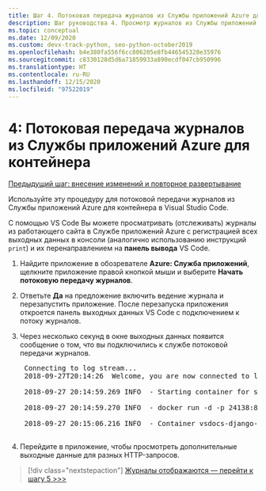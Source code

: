 ```yaml
---
title: Шаг 4. Потоковая передача журналов из Службы приложений Azure для контейнера в Visual Studio Code
description: Шаг руководства 4. Просмотр журналов из Службы приложений Azure для отслеживания их поведения
ms.topic: conceptual
ms.date: 12/09/2020
ms.custom: devx-track-python, seo-python-october2019
ms.openlocfilehash: b4e380fa556f6cc806205e8fb446545328e35976
ms.sourcegitcommit: c8330128d5d6a71859933a890ecdf047cb950996
ms.translationtype: HT
ms.contentlocale: ru-RU
ms.lasthandoff: 12/15/2020
ms.locfileid: "97522019"
---
```

# <a name="4-stream-logs-from-azure-app-service-for-a-container"></a>4: Потоковая передача журналов из Службы приложений Azure для контейнера

[Предыдущий шаг: внесение изменений и повторное развертывание](tutorial-deploy-containers-03.md)

Используйте эту процедуру для потоковой передачи журналов из Службы приложений Azure для контейнера в Visual Studio Code.

С помощью VS Code Вы можете просматривать (отслеживать) журналы из работающего сайта в Службе приложений Azure с регистрацией всех выходных данных в консоли (аналогично использованию инструкций `print`) и их перенаправлением на **панель вывода** VS Code.

1. Найдите приложение в обозревателе **Azure: Служба приложений**, щелкните приложение правой кнопкой мыши и выберите **Начать потоковую передачу журналов**.

1. Ответьте **Да** на предложение включить ведение журнала и перезапустить приложение. После перезапуска приложения откроется панель выходных данных VS Code с подключением к потоку журналов.

1. Через несколько секунд в окне выходных данных появится сообщение о том, что вы подключились к службе потоковой передачи журналов.

    <pre>
    Connecting to log stream...
    2018-09-27T20:14:26  Welcome, you are now connected to log-streaming service.

    2018-09-27 20:14:59.269 INFO  - Starting container for site

    2018-09-27 20:14:59.270 INFO  - docker run -d -p 24138:8000 --name vsdocs-django-sample-container_0 -e WEBSITES_PORT=8000 -e WEBSITE_SITE_NAME=vsdocs-django-sample-container -e WEBSITE_AUTH_ENABLED=False -e WEBSITE_ROLE_INSTANCE_ID=0 -e WEBSITE_INSTANCE_ID=02c705ae24eaf5f298e553a9c2724b9fe4485707c2d1c36137cd02931091e561 -e HTTP_LOGGING_ENABLED=1 vsdocsregistry.azurecr.io/python-sample-vscode-django-tutorial:latest

    2018-09-27 20:15:06.216 INFO  - Container vsdocs-django-sample-container_0 for site vsdocs-django-sample-container initialized successfully.
    </pre>

1. Перейдите в приложение, чтобы просмотреть дополнительные выходные данные для разных HTTP-запросов.

> [!div class="nextstepaction"]
> [Журналы отображаются — перейти к шагу 5 >>>](tutorial-deploy-containers-05.md)

